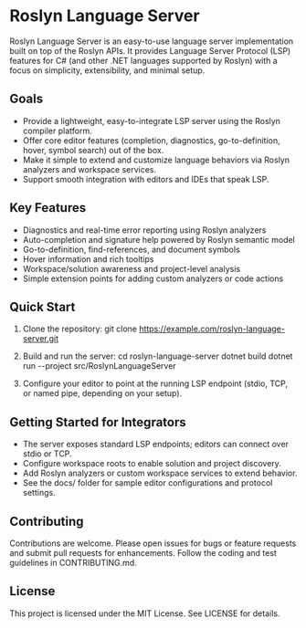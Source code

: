 # Roslyn Language Server

Roslyn Language Server is an easy-to-use language server implementation built on top of the Roslyn APIs. It provides Language Server Protocol (LSP) features for C# (and other .NET languages supported by Roslyn) with a focus on simplicity, extensibility, and minimal setup.

## Goals
- Provide a lightweight, easy-to-integrate LSP server using the Roslyn compiler platform.
- Offer core editor features (completion, diagnostics, go-to-definition, hover, symbol search) out of the box.
- Make it simple to extend and customize language behaviors via Roslyn analyzers and workspace services.
- Support smooth integration with editors and IDEs that speak LSP.

## Key Features
- Diagnostics and real-time error reporting using Roslyn analyzers
- Auto-completion and signature help powered by Roslyn semantic model
- Go-to-definition, find-references, and document symbols
- Hover information and rich tooltips
- Workspace/solution awareness and project-level analysis
- Simple extension points for adding custom analyzers or code actions

## Quick Start
1. Clone the repository:
   git clone https://example.com/roslyn-language-server.git

2. Build and run the server:
   cd roslyn-language-server
   dotnet build
   dotnet run --project src/RoslynLanguageServer

3. Configure your editor to point at the running LSP endpoint (stdio, TCP, or named pipe, depending on your setup).

## Getting Started for Integrators
- The server exposes standard LSP endpoints; editors can connect over stdio or TCP.
- Configure workspace roots to enable solution and project discovery.
- Add Roslyn analyzers or custom workspace services to extend behavior.
- See the docs/ folder for sample editor configurations and protocol settings.

## Contributing
Contributions are welcome. Please open issues for bugs or feature requests and submit pull requests for enhancements. Follow the coding and test guidelines in CONTRIBUTING.md.

## License
This project is licensed under the MIT License. See LICENSE for details.
